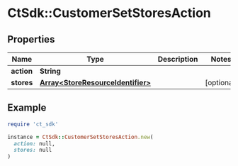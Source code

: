 # CtSdk::CustomerSetStoresAction

## Properties

| Name | Type | Description | Notes |
| ---- | ---- | ----------- | ----- |
| **action** | **String** |  |  |
| **stores** | [**Array&lt;StoreResourceIdentifier&gt;**](StoreResourceIdentifier.md) |  | [optional] |

## Example

```ruby
require 'ct_sdk'

instance = CtSdk::CustomerSetStoresAction.new(
  action: null,
  stores: null
)
```

